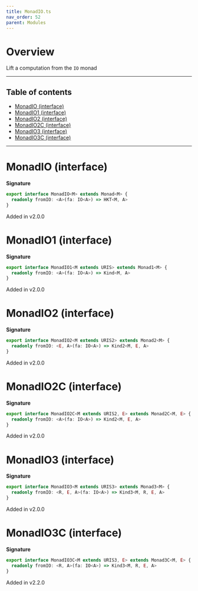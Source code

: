 ```yaml
---
title: MonadIO.ts
nav_order: 52
parent: Modules
---
```


# Overview

Lift a computation from the `IO` monad

---

<h2 class="text-delta">Table of contents</h2>

- [MonadIO (interface)](#monadio-interface)
- [MonadIO1 (interface)](#monadio1-interface)
- [MonadIO2 (interface)](#monadio2-interface)
- [MonadIO2C (interface)](#monadio2c-interface)
- [MonadIO3 (interface)](#monadio3-interface)
- [MonadIO3C (interface)](#monadio3c-interface)

---

# MonadIO (interface)

**Signature**

```ts
export interface MonadIO<M> extends Monad<M> {
  readonly fromIO: <A>(fa: IO<A>) => HKT<M, A>
}
```

Added in v2.0.0

# MonadIO1 (interface)

**Signature**

```ts
export interface MonadIO1<M extends URIS> extends Monad1<M> {
  readonly fromIO: <A>(fa: IO<A>) => Kind<M, A>
}
```

Added in v2.0.0

# MonadIO2 (interface)

**Signature**

```ts
export interface MonadIO2<M extends URIS2> extends Monad2<M> {
  readonly fromIO: <E, A>(fa: IO<A>) => Kind2<M, E, A>
}
```

Added in v2.0.0

# MonadIO2C (interface)

**Signature**

```ts
export interface MonadIO2C<M extends URIS2, E> extends Monad2C<M, E> {
  readonly fromIO: <A>(fa: IO<A>) => Kind2<M, E, A>
}
```

Added in v2.0.0

# MonadIO3 (interface)

**Signature**

```ts
export interface MonadIO3<M extends URIS3> extends Monad3<M> {
  readonly fromIO: <R, E, A>(fa: IO<A>) => Kind3<M, R, E, A>
}
```

Added in v2.0.0

# MonadIO3C (interface)

**Signature**

```ts
export interface MonadIO3C<M extends URIS3, E> extends Monad3C<M, E> {
  readonly fromIO: <R, A>(fa: IO<A>) => Kind3<M, R, E, A>
}
```

Added in v2.2.0
